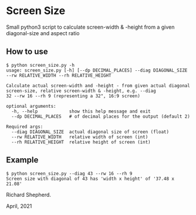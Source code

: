 # Screen Size

Small python3 script to calculate screen-width & -height from a given diagonal-size and aspect ratio

## How to use

```
$ python screen_size.py -h
usage: screen_size.py [-h] [--dp DECIMAL_PLACES] --diag DIAGONAL_SIZE --rw RELATIVE_WIDTH --rh RELATIVE_HEIGHT

Calculate actual screen-width and -height - from given actual diagonal screen-size, relative screen-width & -height, e.g. --diag
32 --rw 16 --rh 9 (representing a 32", 16:9 screen)

optional arguments:
  -h, --help            show this help message and exit
  --dp DECIMAL_PLACES   # of decimal places for the output (default 2)

Required args:
  --diag DIAGONAL_SIZE  actual diagonal size of screen (float)
  --rw RELATIVE_WIDTH   relative width of screen (int)
  --rh RELATIVE_HEIGHT  relative height of screen (int)
```

## Example

```
$ python screen_size.py --diag 43 --rw 16 --rh 9
Screen size with diagonal of 43 has 'width x height' of '37.48 x 21.08'
```

Richard Shepherd.

April, 2021